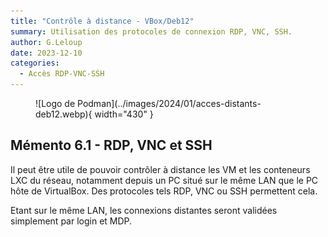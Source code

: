 ```yaml
---
title: "Contrôle à distance - VBox/Deb12"
summary: Utilisation des protocoles de connexion RDP, VNC, SSH.
author: G.Leloup
date: 2023-12-10
categories: 
  - Accès RDP-VNC-SSH
---
```


<figure markdown>
  ![Logo de Podman](../images/2024/01/acces-distants-deb12.webp){ width="430" }
</figure>

## Mémento 6.1 - RDP, VNC et SSH

Il peut être utile de pouvoir contrôler à distance les VM et les conteneurs LXC du réseau, notamment depuis un PC situé sur le même LAN que le PC hôte de VirtualBox. Des protocoles tels RDP, VNC ou SSH permettent cela.

Etant sur le même LAN, les connexions distantes seront validées simplement par login et MDP.
